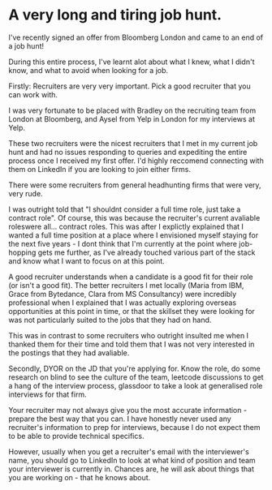 # A very long and tiring job hunt.

I've recently signed an offer from Bloomberg London and came to an end of a job hunt!

During this entire process, I've learnt alot about what I knew, what I didn't know, and what to avoid when looking for a job.



Firstly: Recruiters are very very important. Pick a good recruiter that you can work with.

I was very fortunate to be placed with Bradley on the recruiting team from London at Bloomberg, and Aysel from Yelp in London for my interviews at Yelp.

These two recruiters were the nicest recruiters that I met in my current job hunt and had no issues responding to queries and expediting the entire process once I received my first offer. I'd highly reccomend connecting with them on LinkedIn if you are looking to join either firms.

There were some recruiters from general headhunting firms that were very, very rude.

I was outright told that "I shouldnt consider a full time role, just take a contract role". Of course, this was because the recruiter's current avaliable roleswere all... contract roles. This was after I explictly explained that I wanted a full time position at a place where I envisioned myself staying for the next five years - I dont think that I'm currently at the point where job-hopping gets me further, as I've already touched various part of the stack and know what I want to focus on at this point.

A good recruiter understands when a candidate is a good fit for their role (or isn't a good fit). The better recruiters I met locally (Maria from IBM, Grace from Bytedance, Clara from MS Consultancy) were incredibly professional when I explained that I was actually exploring overseas opportunities at this point in time, or that the skillset they were looking for was not particularly suited to the jobs that they had on hand.

This was in contrast to some recruiters who outright insulted me when I thanked them for their time and told them that I was not very interested in the postings that they had avaliable.



Secondly, DYOR on the JD that you're applying for. Know the role, do some research on blind to see the culture of the team, leetcode discussions to get a hang of the interview process, glassdoor to take a look at generalised role interviews for that firm.

Your recruiter may not always give you the most accurate information - prepare the best way that you can. I have honestly never used any recruiter's information to prep for interviews, because I do not expect them to be able to provide technical  specifics.&#x20;

However, usually when you get a recruiter's email with the interviewer's name, you should go to LinkedIn to look at what kind of position and team your interviewer is currently in. Chances are, he will ask about things that you are working on - that he knows about.





